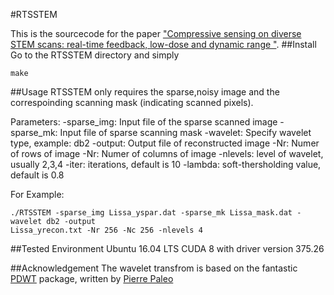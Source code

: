 #RTSSTEM

This is the sourcecode for the paper ["Compressive sensing on diverse STEM scans: real-time feedback, low-dose and dynamic range "]().
##Install
Go to the RTSSTEM directory and simply 
```
make
```
##Usage
RTSSTEM only requires the sparse,noisy image and the correspoinding scanning mask (indicating scanned pixels).

Parameters:
-sparse_img: Input file of the sparse scanned image
-sparse_mk: Input file of sparse scanning mask
-wavelet: Specify wavelet type, example: db2
-output: Output file of reconstructed image
-Nr: Numer of rows of image
-Nr: Numer of columns of image
-nlevels: level of wavelet, usually 2,3,4
-iter: iterations, default is 10
-lambda: soft-thersholding value, default is 0.8

For Example:
```
./RTSSTEM -sparse_img Lissa_yspar.dat -sparse_mk Lissa_mask.dat -wavelet db2 -output
Lissa_yrecon.txt -Nr 256 -Nc 256 -nlevels 4
```
##Tested Environment
Ubuntu 16.04 LTS
CUDA 8 with driver version 375.26

##Acknowledgement
The wavelet transfrom is based on the fantastic [PDWT](https://github.com/pierrepaleo/PDWT) package, written by [Pierre Paleo](http://www.pierrepaleo.com/)
